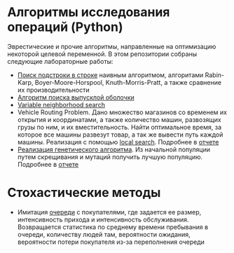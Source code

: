 # Алгоритмы исследования операций (Python)
Эврестические и прочие алгоритмы, направленные на оптимизацию некоторой целевой переменной.
В этом репозитории собраны следующие лабораторные работы:
* [Поиск подстроки в строке](./aio_string.ipynb) наивным алгоритмом, алгоритами Rabin-Karp, Boyer-Moore-Horspool, Knuth-Morris-Pratt, а также сравнение их производительности
* [Алгоритм поиска выпусклой оболочки](./quickhull.ipynb)
* [Variable neighborhood search](./Variable_neighborhood_search/VNS.ipynb)
* Vehicle Routing Problem. Дано множество магазинов со временем их открытия и координатами, а также количество машин, развозящих грузы по ним, и их вместительность. Найти оптимальное время, за которое все машины развезут товар, а так же вывести путь каждой машины. Реализация с помощью [local search](./Vehicle_routing_problem/VRP_ILS.ipynb). Подробнее в [отчете](./Vehicle_routing_problem/READ_ME.txt)
* [Реализация генетического алгоритма](./Genetic_algorithm/Genetic_algorithm.ipynb). Из начальной популяции путем скрещивания и мутаций получить лучшую популяцию. Подробнее в [отчете](./Genetic_algorithm/Generic_algorithnm_report.doc)

# Стохастические методы
* Имитация [очереди](./Queue.ipynb) с покупателями, где задается ее размер, интенсивность прихода и интенсивность обслуживания. Возвращается статистика по среднему времени пребывания в очереди, количеству людей там, вероятности ожидания, вероятности потери покупателя из-за переполнения очереди


